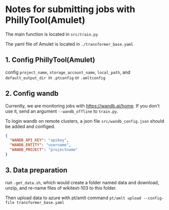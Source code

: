 # Notes for submitting jobs with PhillyTool(Amulet)

The main function is located in `src/train.py`

The yaml file of Amulet is located in `./transformer_base.yaml`

## 1. Config PhillyTool(Amulet)

config `project_name`, `storage_account_name`, `local_path`, and `default_output_dir `in `.ptconfig` or `.amltconfig`

## 2. Config wandb

Currently, we are monitoring jobs with https://wandb.ai/home. If you don't use it, send an argument `--wandb_offline` to `train.py`.

To login wandb on remote clusters, a json file `src/wandb_config.json` should be added and configed.

```json
{
  "WANDB_API_KEY": "apikey",
  "WANDB_ENTITY": "username", 
  "WANDB_PROJECT": "projectname"
}
```

## 3. Data preparation

run `.get_data.sh`, which would create a folder named data and download, unzip, and re-name files of wikitext-103 to this folder.

Then upload data to azure with pt/amlt command `pt/amlt upload --config-file transformer_base.yaml`

